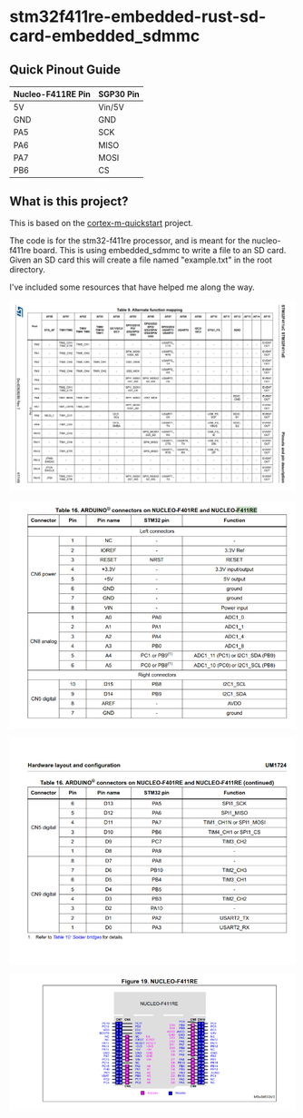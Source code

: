 # stm32f411re-embedded-rust-sd-card-embedded_sdmmc

Quick Pinout Guide
------

| Nucleo-F411RE Pin | SGP30 Pin   |
|-------------------|-------------|
| 5V                | Vin/5V      |
| GND               | GND         |
| PA5               | SCK         |
| PA6               | MISO        |
| PA7               | MOSI        |
| PB6               | CS          |


What is this project?
------

This is based on the [cortex-m-quickstart](https://github.com/rust-embedded/cortex-m-quickstart) project.

The code is for the stm32-f411re processor, and is meant for the nucleo-f411re board. This is using embedded_sdmmc to write a file to an SD card. Given an SD card this will create a file named "example.txt" in the root directory.

I've included some resources that have helped me along the way.

![Nucleo F411RE Alternate Function Mappings](/alternate-function-mappings-p1.png)

![Arduino Connectors Part 1](/arduino-connectors-p1.png)

![Arduino Connectors Part 2](/arduino-connectors-p2.png)

![Nucleo F411RE Mappings](/nucleo-f411re-mappings.png)
